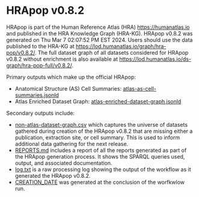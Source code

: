 # HRApop v0.8.2

HRApop is part of the Human Reference Atlas (HRA) <https://humanatlas.io> and published in the HRA Knowledge Graph (HRA-KG). HRApop v0.8.2 was generated on Thu Mar  7 02:07:52 PM EST 2024. Users should use the data published to the HRA-KG at <https://lod.humanatlas.io/graph/hra-pop/v0.8.2/>. The full dataset graph of all datasets considered for HRApop v0.8.2 without enrichment is also available at <https://lod.humanatlas.io/ds-graph/hra-pop-full/v0.8.2/>.

Primary outputs which make up the official HRApop:

* Anatomical Structure (AS) Cell Summaries: [atlas-as-cell-summaries.jsonld](atlas-as-cell-summaries.jsonld)
* Atlas Enriched Dataset Graph: [atlas-enriched-dataset-graph.jsonld](atlas-enriched-dataset-graph.jsonld)

Secondary outputs include:

* [non-atlas-dataset-graph.csv](non-atlas-dataset-graph.csv) which captures the universe of datasets gathered during creation of the HRApop v0.8.2 that are missing either a publication, extraction site, or cell summary. This is used to inform additional data gathering for the next release.
* [REPORTS.md](REPORTS.md) includes a report of all the reports generated as part of the HRApop generation process. It shows the SPARQL queries used, output, and associated documentation.
* [log.txt](log.txt) is a raw processing log showing the output of the workflow as it generated the HRApop v0.8.2.
* [CREATION_DATE](CREATION_DATE) was generated at the conclusion of the worfkwlow run.
